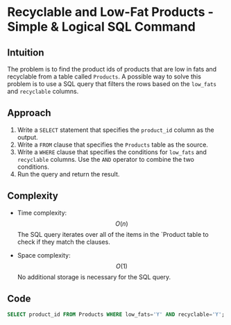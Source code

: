 # Recyclable and Low-Fat Products - Simple & Logical SQL Command

## Intuition
The problem is to find the product ids of products that are low in fats and recyclable from a table called `Products`. A possible way to solve this problem is to use a SQL query that filters the rows based on the `low_fats` and `recyclable` columns.

## Approach
1. Write a `SELECT` statement that specifies the `product_id` column as the output.
2. Write a `FROM` clause that specifies the `Products` table as the source.
3. Write a `WHERE` clause that specifies the conditions for `low_fats` and `recyclable` columns. Use the `AND` operator to combine the two conditions.
4. Run the query and return the result.

## Complexity
- Time complexity: $$O(n)$$
The SQL query iterates over all of the items in the `Product table to check if they match the clauses.

- Space complexity: $$O(1)$$
No additional storage is necessary for the SQL query.

## Code
```sql
SELECT product_id FROM Products WHERE low_fats='Y' AND recyclable='Y';
```